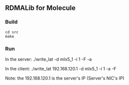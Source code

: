## RDMALib for Molecule

### Build

	cd src
	make

### Run

In the server:
./write_lat -d mlx5_1 -i 1 -F -a

In the client:
./write_lat 192.168.120.1 -d mlx5_1 -i 1 -a -F

Note: the 192.168.120.1 is the server's IP (Server's NIC's IP)

